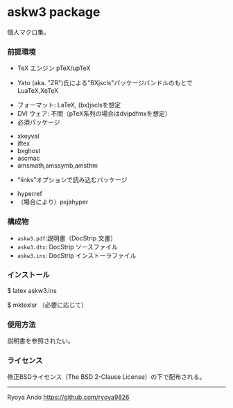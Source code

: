 
askw3 package
=================

個人マクロ集。

### 前提環境

* TeX エンジン pTeX/upTeX
- Yato (aka. "ZR")氏による"BXjscls"パッケージバンドルのもとで　LuaTeX,XeTeX
* フォーマット: LaTeX, (bx)jsclsを想定
* DVI ウェア: 不問（pTeX系列の場合はdvipdfmxを想定）
* 必須パッケージ
- xkeyval
- iftex
- bxghost
- ascmac
- amsmath,amssymb,amsthm
* "links"オプションで読み込むパッケージ
- hyperref
- （場合により）pxjahyper

### 構成物
* `askw3.pdf`:説明書（DocStrip 文書）
* `askw3.dtx`: DocStrip ソースファイル
* `askw3.ins`: DocStrip インストーラファイル

### インストール

$ latex askw3.ins

$ mktexlsr	（必要に応じて）

### 使用方法

説明書を参照されたい。

### ライセンス

修正BSDライセンス（The BSD 2-Clause License）の下で配布される。

------------------------
Ryoya Ando
https://github.com/ryoya9826